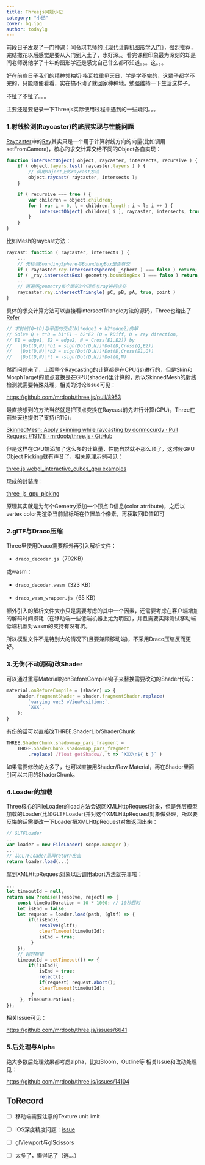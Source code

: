```yaml
---
title: Threejs问题小记
category: "小结"
cover: bg.jpg
author: todaylg
---
```


前段日子发现了一门神课：闫令琪老师的[《现代计算机图形学入门》](https://www.bilibili.com/video/BV1X7411F744?p=22)，强烈推荐，完结撒花以后感觉是要从入门到入土了，水好深。。看完课程印象最为深刻的却是闫老师说他学了十年的图形学还是感觉自己什么都不知道。。。这。。。

好在前些日子我们的精神领袖切·格瓦拉重见天日，学是学不完的，这辈子都学不完的，只能随便看看，实在搞不动了就回家种种地，勉强维持一下生活这样子。

不扯了不扯了。。。

主要还是要记录一下Threejs实际使用过程中遇到的一些疑问。。。

### 1.射线检测(Raycaster)的底层实现与性能问题

[Raycaster](https://threejs.org/docs/index.html#api/en/core/Raycaster)中的[Ray](https://threejs.org/docs/index.html#api/en/math/Ray)其实只是一个用于计算射线方向的向量(比如调用setFromCamera)，核心的求交计算交给不同的Object各自实现：

```javascript
function intersectObject( object, raycaster, intersects, recursive ) {
    if ( object.layers.test( raycaster.layers ) ) {
        // 调用object上的raycast方法
        object.raycast( raycaster, intersects );
    }

    if ( recursive === true ) {
        var children = object.children;
        for ( var i = 0, l = children.length; i < l; i ++ ) {
            intersectObject( children[ i ], raycaster, intersects, true );
        }
    }
}
```

比如Mesh的raycast方法：

```javascript
raycast: function ( raycaster, intersects ) {
    ... 
    // 先检测BoundingSphere与BoundingBox是否有交
    if ( raycaster.ray.intersectsSphere( _sphere ) === false ) return;
    if ( _ray.intersectsBox( geometry.boundingBox ) === false ) return;
    ...  
    // 再遍历geometry每个面的3个顶点与ray进行求交
    raycaster.ray.intersectTriangle( pC, pB, pA, true, point )
}
```

具体的求交计算方法可以直接看intersectTriangle方法的源码，Three也给出了[Refer](http://www.geometrictools.com/GTEngine/Include/Mathematics/GteIntrRay3Triangle3.h)

```javascript
// 求射线(Q+tD)与平面的交点(b1*edge1 + b2*edge2)的解
// Solve Q + t*D = b1*E1 + b2*E2 (Q = kDiff, D = ray direction,
// E1 = edge1, E2 = edge2, N = Cross(E1,E2)) by
//   |Dot(D,N)|*b1 = sign(Dot(D,N))*Dot(D,Cross(Q,E2))
//   |Dot(D,N)|*b2 = sign(Dot(D,N))*Dot(D,Cross(E1,Q))
//   |Dot(D,N)|*t = -sign(Dot(D,N))*Dot(Q,N)
```

然而问题来了，上面整个Raycasting的计算都是在CPU(js)进行的，但是Skin和MorphTarget的顶点变换是在GPU(shader)里计算的，所以SkinnedMesh的射线检测就需要特殊处理，相关的讨论Issue可见：

https://github.com/mrdoob/three.js/pull/8953

最直接想到的方法当然就是把顶点变换在Raycast前先进行计算(CPU)，Three在前些天也提供了支持(R116):

[SkinnedMesh: Apply skinning while raycasting by donmccurdy · Pull Request #19178 · mrdoob/three.js · GitHub](https://github.com/mrdoob/three.js/pull/19178)

但是这样在CPU端添加了这么多的计算量，性能自然就不那么顶了，这时候GPU Object Picking就有声音了，相关原理示例可见：

[three.js webgl_interactive_cubes_gpu examples](http://192.168.1.105:8080/examples/?q=gpu#webgl_interactive_cubes_gpu)

现成的封装库：

[three_js_gpu_picking](https://github.com/bzztbomb/three_js_gpu_picking)

原理其实就是为每个Gemetry添加一个顶点ID信息(color atrribute)，之后以vertex color先渲染当前鼠标所在位置单个像素，再获取回ID值即可

### 2.glTF与Draco压缩

Three里使用Draco需要额外再引入解析文件：

* `draco_decoder.js`（792KB）

或wasm：

* `draco_decoder.wasm`（323 KB）

* `draco_wasm_wrapper.js`（65 KB）

额外引入的解析文件大小只是需要考虑的其中一个因素，还需要考虑在客户端增加的解码时间损耗（在移动端一些低端机器上尤为明显），并且需要实际测试移动端低端机器对wasm的支持有没有坑。

所以模型文件不是特别大的情况下(且要兼顾移动端)，不采用Draco压缩反而更好。

### 3.无伤(不动源码)改Shader

可以通过重写Material的onBeforeCompile钩子来替换需要改动的Shader代码：

```javascript
material.onBeforeCompile = (shader) => {
    shader.fragmentShader = shader.fragmentShader.replace(
        `varying vec3 vViewPosition;`,
        `XXX`,
    );
}
```

有伤的话可以直接改THREE.ShaderLib/ShaderChunk

```javascript
THREE.ShaderChunk.shadowmap_pars_fragment =
    THREE.ShaderChunk.shadowmap_pars_fragment
        .replace( /float getShadow/, t => `XXX\n${ t }` )
```

如果需要修改的太多了，也可以直接用Shader/Raw Material，再在Shader里面引可以共用的ShaderChunk。

### 4.Loader的加载

Three核心的FileLoader的load方法会返回XMLHttpRequest对象，但是外层模型加载的Loader(比如GLTFLoader)并对这个XMLHttpRequest对象做处理，所以要反悔的话需要改一下Loader把XMLHttpRequest对象返回出来：

```javascript
// GLTFLoader
...
var loader = new FileLoader( scope.manager );
...
// 从GLTFLoader里再return出去
return loader.load(...)
```

拿到XMLHttpRequest对象以后调用abort方法就完事啦：

```javascript
...
let timeoutId = null;
return new Promise((resolve, reject) => {
    const timeOutDuration = 10 * 1000; // 10秒超时
    let isEnd = false;
    let request = loader.load(path, (gltf) => {
        if(!isEnd){
            resolve(gltf);
            clearTimeout(timeOutId);
            isEnd = true;
         }
    });
    // 超时报错
    timeoutId = setTimeout(() => {
        if(!isEnd){
            isEnd = true;
            reject();
            if(request) request.abort();
            clearTimeout(timeOutId);
         }
     }, timeOutDuration);
});
```

相关Issue可见：

https://github.com/mrdoob/three.js/issues/6641

### 5.后处理与Alpha

绝大多数后处理效果都考虑alpha，比如Bloom、Outline等
相关Issue和改动处理见：

https://github.com/mrdoob/three.js/issues/14104


##  ToRecord

- [ ] 移动端需要注意的Texture unit limit
- [ ] IOS深度精度问题：[issue](https://github.com/vanruesc/postprocessing/issues/199)
- [ ] glViewport与glScissors
- [ ] 太多了，懒得记了（逃。。）

